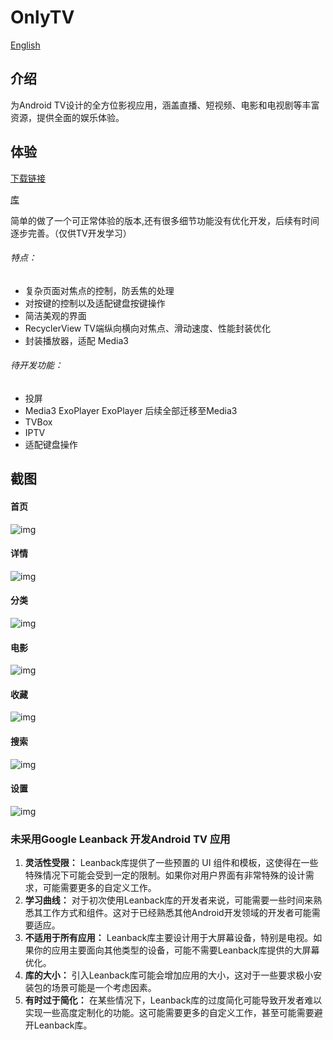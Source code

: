 # OnlyTV

[English](./README_EN.md)


## 介绍



为Android TV设计的全方位影视应用，涵盖直播、短视频、电影和电视剧等丰富资源，提供全面的娱乐体验。



## 体验

[下载链接](https://ludoven.github.io/OnlyTV-Library/OnlyTV-1.0.0.apk)

[库](https://github.com/ludoven/OnlyTV-Library)

简单的做了一个可正常体验的版本,还有很多细节功能没有优化开发，后续有时间逐步完善。（仅供TV开发学习）

###### 特点：



- 复杂页面对焦点的控制，防丢焦的处理
- 对按键的控制以及适配键盘按键操作
- 简洁美观的界面
- RecyclerView TV端纵向横向对焦点、滑动速度、性能封装优化
- 封装播放器，适配 Media3



###### 待开发功能：



- 投屏
- Media3 ExoPlayer ExoPlayer 后续全部迁移至Media3
- TVBox
- IPTV
- 适配键盘操作



## 截图



#### 首页



![img](https://github.com/ludoven/OnlyTV-For-TV/assets/34389786/890a666b-a015-4953-9948-9bbefeaac43d)



#### 详情



![img](https://github.com/ludoven/OnlyTV-For-TV/assets/34389786/19e098b5-9380-4590-8fa3-69d2dd8e4e8c)



#### 分类



![img](https://github.com/ludoven/OnlyTV-For-TV/assets/34389786/0580722c-cafe-4970-9e62-47a84fd16a50)



#### 电影



![img](https://github.com/ludoven/OnlyTV-For-TV/assets/34389786/f4ef6857-0f2e-4d06-8924-38783666732a)



#### 收藏



![img](https://github.com/ludoven/OnlyTV-For-TV/assets/34389786/adbffd76-7d24-4771-9c81-89e6c98ddf69)



#### 搜索



![img](https://github.com/ludoven/OnlyTV-For-TV/assets/34389786/803ae98a-c035-47b4-b6a7-e077bc7e602b)



#### 设置



![img](https://github.com/ludoven/OnlyTV-For-TV/assets/34389786/55105ffb-5bac-4583-abe4-b17b5dca173c)



### 未采用Google Leanback 开发Android TV 应用



1. **灵活性受限：** Leanback库提供了一些预置的 UI 组件和模板，这使得在一些特殊情况下可能会受到一定的限制。如果你对用户界面有非常特殊的设计需求，可能需要更多的自定义工作。
2. **学习曲线：** 对于初次使用Leanback库的开发者来说，可能需要一些时间来熟悉其工作方式和组件。这对于已经熟悉其他Android开发领域的开发者可能需要适应。
3. **不适用于所有应用：** Leanback库主要设计用于大屏幕设备，特别是电视。如果你的应用主要面向其他类型的设备，可能不需要Leanback库提供的大屏幕优化。
4. **库的大小：** 引入Leanback库可能会增加应用的大小，这对于一些要求极小安装包的场景可能是一个考虑因素。
5. **有时过于简化：** 在某些情况下，Leanback库的过度简化可能导致开发者难以实现一些高度定制化的功能。这可能需要更多的自定义工作，甚至可能需要避开Leanback库。
